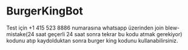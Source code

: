 # BurgerKingBot
Test için +1 415 523 8886 numarasına whatsapp üzerinden join blew-mistake(24 saat geçerli 24 saat sonra tekrar bu kodu atmak gerekiyor) kodunu atıp kaydolduktan sonra burger king kodunu kullanabilirsiniz.
